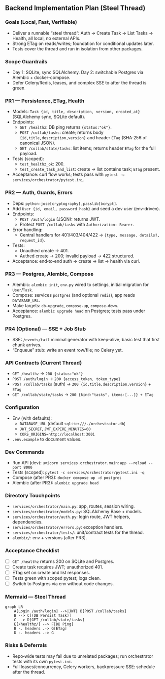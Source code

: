 ## Backend Implementation Plan (Steel Thread)

### Goals (Local, Fast, Verifiable)
- Deliver a runnable “steel thread”: Auth → Create Task → List Tasks → Health, all local, no external APIs.
- Strong ETag on reads/writes; foundation for conditional updates later.
- Tests cover the thread and run in isolation from other packages.

### Scope Guardrails
- Day 1: SQLite, sync SQLAlchemy. Day 2: switchable Postgres via Alembic + docker-compose.
- Defer Celery/Redis, leases, and complex SSE to after the thread is green.

### PR1 — Persistence, ETag, Health
- Models: `Task {id, title, description, version, created_at}` (SQLAlchemy sync, SQLite default).
- Endpoints:
  - `GET /healthz`: DB ping returns `{status:"ok"}`.
  - `POST /collab/tasks`: create; returns body `{id,title,description,version}` and header `ETag` (SHA‑256 of canonical JSON).
  - `GET /collab/state/tasks`: list items; returns header `ETag` for the full payload.
- Tests (scoped):
  - `test_healthz_ok`: 200.
  - `test_create_task_and_list`: create → list contains task; `ETag` present.
- Acceptance: curl flow works; tests pass with `pytest -c services/orchestrator/pytest.ini`.

### PR2 — Auth, Guards, Errors
- Deps: `python-jose[cryptography]`, `passlib[bcrypt]`.
- Add `User {id, email, password_hash}` and seed a dev user (env‑driven).
- Endpoints:
  - `POST /auth/login` (JSON): returns JWT.
  - Protect `POST /collab/tasks` with `Authorization: Bearer`.
- Error handling:
  - Central handlers for 401/403/404/422 → `{type, message, details?, request_id}`.
- Tests:
  - Unauthed create → 401.
  - Authed create → 200; invalid payload → 422 structured.
- Acceptance: end‑to‑end auth → create → list → health via curl.

### PR3 — Postgres, Alembic, Compose
- Alembic: `alembic init`, `env.py` wired to settings, initial migration for `User`/`Task`.
- Compose: services `postgres` (and optional `redis`), app reads `DATABASE_URL`.
- Make targets: `db-upgrade`, `compose-up`, `compose-down`.
- Acceptance: `alembic upgrade head` on Postgres; tests pass under Postgres.

### PR4 (Optional) — SSE + Job Stub
- SSE: `/events/tail` minimal generator with keep‑alive; basic test that first chunk arrives.
- “Enqueue” stub: write an event row/file; no Celery yet.

### API Contracts (Current Thread)
- `GET /healthz` → `200 {status:"ok"}`
- `POST /auth/login` → `200 {access_token, token_type}`
- `POST /collab/tasks` (auth) → `200 {id,title,description,version}` + `ETag`
- `GET /collab/state/tasks` → `200 {kind:"tasks", items:[...]} + ETag`

### Configuration
- Env (with defaults):
  - `DATABASE_URL` (default `sqlite:///./orchestrator.db`)
  - `JWT_SECRET`, `JWT_EXPIRE_MINUTES=60`
  - `CORS_ORIGINS=http://localhost:3001`
- `.env.example` to document values.

### Dev Commands
- Run API (dev): `uvicorn services.orchestrator.main:app --reload --port 8000`
- Tests (scoped): `pytest -c services/orchestrator/pytest.ini -q`
- Compose (after PR3): `docker compose up -d postgres`
- Alembic (after PR3): `alembic upgrade head`

### Directory Touchpoints
- `services/orchestrator/main.py`: app, routes, session wiring.
- `services/orchestrator/models.py`: SQLAlchemy Base + models.
- `services/orchestrator/auth.py`: login route, JWT helpers, dependencies.
- `services/orchestrator/errors.py`: exception handlers.
- `services/orchestrator/tests/`: unit/contract tests for the thread.
- `alembic/`: env + versions (after PR3).

### Acceptance Checklist
- [ ] `GET /healthz` returns 200 on SQLite and Postgres.
- [ ] Create task requires JWT; unauthorized 401.
- [ ] ETag set on create and list responses.
- [ ] Tests green with scoped pytest; logs clean.
- [ ] Switch to Postgres via env without code changes.

### Mermaid — Steel Thread
```mermaid
graph LR
    A[Login /auth/login] -->|JWT| B[POST /collab/tasks]
    B --> C[(DB Persist Task)]
    C --> D[GET /collab/state/tasks]
    E[/healthz/] --> F[DB Ping]
    B -. headers .-> G[ETag]
    D -. headers .-> G
```

### Risks & Deferrals
- Repo‑wide tests may fail due to unrelated packages; run orchestrator tests with its own `pytest.ini`.
- Full leases/concurrency, Celery workers, backpressure SSE: schedule after the thread.

